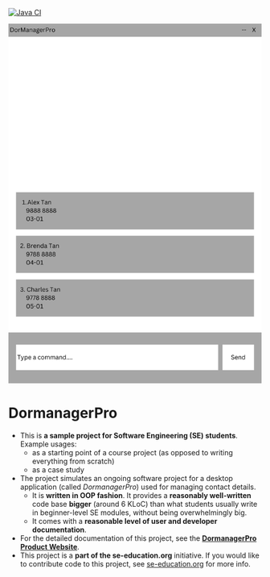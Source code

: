 [![Java CI](https://github.com/AY2425S1-CS2103T-W09-4/tp/actions/workflows/gradle.yml/badge.svg)](https://github.com/AY2425S1-CS2103T-W09-4/tp/actions/workflows/gradle.yml)

![Ui](docs/images/Ui.png)

# DormanagerPro

* This is **a sample project for Software Engineering (SE) students**.<br>
  Example usages:
  * as a starting point of a course project (as opposed to writing everything from scratch)
  * as a case study
* The project simulates an ongoing software project for a desktop application (called _DormanagerPro_) used for managing contact details.
  * It is **written in OOP fashion**. It provides a **reasonably well-written** code base **bigger** (around 6 KLoC) than what students usually write in beginner-level SE modules, without being overwhelmingly big.
  * It comes with a **reasonable level of user and developer documentation**.
* For the detailed documentation of this project, see the **[DormanagerPro Product Website](https://ay2425s1-cs2103t-w09-4.github.io/tp/)**.
* This project is a **part of the se-education.org** initiative. If you would like to contribute code to this project, see [se-education.org](https://se-education.org/#contributing-to-se-edu) for more info.

